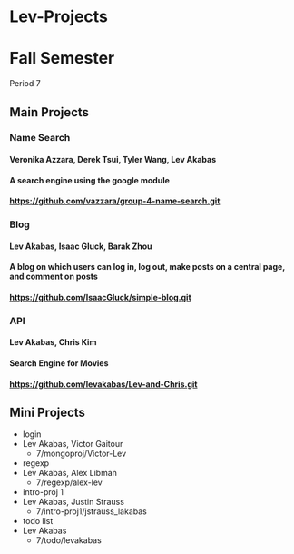 Lev-Projects
============

# Fall Semester
Period 7

## Main Projects

### Name Search
#### Veronika Azzara, Derek Tsui, Tyler Wang, Lev Akabas
#### A search engine using the google module
#### https://github.com/vazzara/group-4-name-search.git

### Blog
#### Lev Akabas, Isaac Gluck, Barak Zhou
#### A blog on which users can log in, log out, make posts on a central page, and comment on posts
#### https://github.com/IsaacGluck/simple-blog.git

### API
#### Lev Akabas, Chris Kim
#### Search Engine for Movies
#### https://github.com/levakabas/Lev-and-Chris.git

## Mini Projects

 * login
  * Lev Akabas, Victor Gaitour
    * 7/mongoproj/Victor-Lev
 * regexp
  * Lev Akabas, Alex Libman
    * 7/regexp/alex-lev
 * intro-proj 1
  * Lev Akabas, Justin Strauss
    * 7/intro-proj1/jstrauss_lakabas
 * todo list
  * Lev Akabas
    * 7/todo/levakabas 
